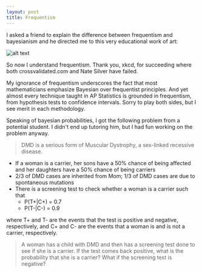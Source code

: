 ```yaml
---
layout: post
title: Frequentism
---
```


I asked a friend to explain the difference between frequentism and bayesianism and he directed me to this very educational work of art:

![alt text](https://raw.githubusercontent.com/rachel1792/jekyll-now/master/images/bayesians.png "xkcd.com/1132")

So now I understand frequentism.  Thank you, xkcd, for succeeding where both crossvalidated.com and Nate Silver have failed.

My ignorance of frequentism underscores the fact that most mathematicians emphasize Bayesian over frequentist principles.  And yet almost every technique taught in AP Statistics is grounded in frequentism, from hypothesis tests to confidence intervals.  Sorry to play both sides, but I see merit in each methodology. 

Speaking of bayesian probabilities, I got the following problem from a potential student.  I didn't end up tutoring him, but I had fun working on the problem anyway.

> DMD is a serious form of Muscular Dystrophy, a sex-linked recessive disease. 

 * If a woman is a carrier, her sons have a 50% chance of being affected and her daughters have a 50% chance of being carriers
 * 2/3 of DMD cases are inherited from Mom; 1/3 of DMD cases are due to spontaneous mutations
 * There is a screening test to check whether a woman is a carrier such that
   + P(T+|C+) = 0.7
   + P(T-|C-) = 0.9  
   
where T+ and T- are the events that the test is positive and negative, respectively, and C+ and C- are the events that a woman is and is not a carrier, respectively. 

> A woman has a child with DMD and then has a screening test done to see if she is a carrier. If the test comes back positive, what is the probability that she is a carrier?  What if the screening test is negative?


